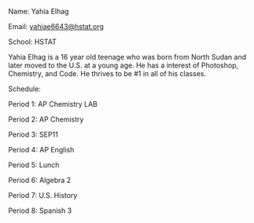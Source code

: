 Name: Yahia Elhag

Email: yahiae6643@hstat.org

School: HSTAT

Yahia Elhag is a 16 year old teenage who was born from North Sudan and later moved to the U.S. at a young age. 
He has a interest of Photoshop, Chemistry, and Code. He thrives to be #1 in all of his classes.

Schedule:

Period 1: AP Chemistry LAB

Period 2: AP Chemistry

Period 3: SEP11

Period 4: AP English

Period 5: Lunch

Period 6: Algebra 2

Period 7: U.S. History

Period 8: Spanish 3